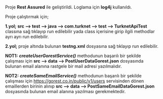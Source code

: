 Proje **Rest Assured** ile geliştirildi. Loglama için **log4j** kullanıldı.

Proje çalıştırmak için;

**1.yol;** **src --> test --> java --> com.turknet --> test --> TurknetApiTest** 
classına sağ tıklayıp run edilebilir yada class içerisine girip ilgili methodlar
ayrı ayrı run edilebilir.

**2.yol;** proje altında bulunan **testng.xml** dosyasına sağ tıklayıp run edilebilir.

**NOT1:** **_createUserGorestService()_** methodunun başarılı bir şekilde çalışması için
**src --> data --> PostUserDataGorest.json** dosyasında bulunan email alanına rastgele
bir mail adresi yazılmalıdır.

**NOT2:** **_createSameEmailService()_** methodunun başarılı bir şekilde çalışması için
https://gorest.co.in/public/v1/users servisinden dönen emaillerden birinin alınıp
**src --> data --> PostSameEmailDataGorest.json** dosyasında bulunan email alanına 
yazılması gerekmektedir.

